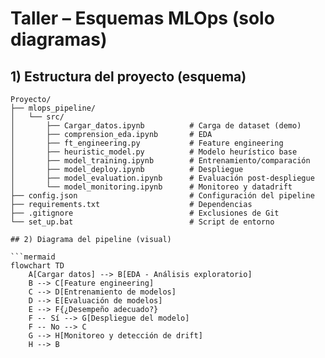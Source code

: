 # Taller – Esquemas MLOps (solo diagramas)

## 1) Estructura del proyecto (esquema)
```text
Proyecto/
├── mlops_pipeline/
│   └── src/
│       ├── Cargar_datos.ipynb          # Carga de dataset (demo)
│       ├── comprension_eda.ipynb       # EDA
│       ├── ft_engineering.py           # Feature engineering
│       ├── heuristic_model.py          # Modelo heurístico base
│       ├── model_training.ipynb        # Entrenamiento/comparación
│       ├── model_deploy.ipynb          # Despliegue
│       ├── model_evaluation.ipynb      # Evaluación post-despliegue
│       └── model_monitoring.ipynb      # Monitoreo y datadrift
├── config.json                         # Configuración del pipeline
├── requirements.txt                    # Dependencias
├── .gitignore                          # Exclusiones de Git
└── set_up.bat                          # Script de entorno

## 2) Diagrama del pipeline (visual)

```mermaid
flowchart TD
    A[Cargar datos] --> B[EDA - Análisis exploratorio]
    B --> C[Feature engineering]
    C --> D[Entrenamiento de modelos]
    D --> E[Evaluación de modelos]
    E --> F{¿Desempeño adecuado?}
    F -- Sí --> G[Despliegue del modelo]
    F -- No --> C
    G --> H[Monitoreo y detección de drift]
    H --> B
